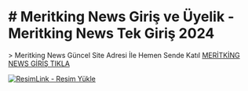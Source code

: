 <h1># Meritking  News Giriş ve Üyelik - Meritking News Tek Giriş 2024</h1>>
Meritking News Güncel Site Adresi İle Hemen Sende Katıl
<a  href="" >MERİTKİNG NEWS GİRİŞ TIKLA</a>

<a href="" title="ResimLink - Resim Yükle" rel="nofollow"><img src="https://i.hizliresim.com/mt023fa.png" title="ResimLink - Resim Yükle" alt="ResimLink - Resim Yükle" data-canonical-src="https://i.hizliresim.com/mt023fa.png" style="max-width: 100%;"></a>



